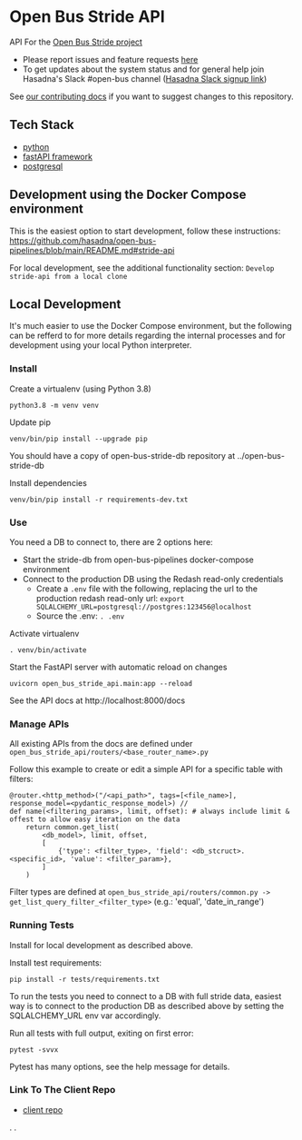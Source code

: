 # Open Bus Stride API

API For the [Open Bus Stride project](https://open-bus-map-search.hasadna.org.il/dashboard)

* Please report issues and feature requests [here](https://github.com/hasadna/open-bus/issues/new)
* To get updates about the system status and for general help join Hasadna's Slack #open-bus channel ([Hasadna Slack signup link](https://join.slack.com/t/hasadna/shared_invite/zt-167h764cg-J18ZcY1odoitq978IyMMig))

See [our contributing docs](https://github.com/hasadna/open-bus-pipelines/blob/main/CONTRIBUTING.md) if you want to suggest changes to this repository.


## Tech Stack

- [python](https://www.python.org/)
- [fastAPI framework](https://fastapi.tiangolo.com/)
- [postgresql](https://www.postgresql.org/)


## Development using the Docker Compose environment

This is the easiest option to start development, follow these instructions: https://github.com/hasadna/open-bus-pipelines/blob/main/README.md#stride-api

For local development, see the additional functionality section: `Develop stride-api from a local clone`

## Local Development

It's much easier to use the Docker Compose environment, but the following can be
refferd to for more details regarding the internal processes and for development
using your local Python interpreter. 

### Install

Create a virtualenv (using Python 3.8)

```
python3.8 -m venv venv
```

Update pip

```
venv/bin/pip install --upgrade pip
```

You should have a copy of open-bus-stride-db repository at ../open-bus-stride-db

Install dependencies

```
venv/bin/pip install -r requirements-dev.txt 
```

### Use

You need a DB to connect to, there are 2 options here:

* Start the stride-db from open-bus-pipelines docker-compose environment
* Connect to the production DB using the Redash read-only credentials
  * Create a `.env` file with the following, replacing the url to the production redash read-only url: `export SQLALCHEMY_URL=postgresql://postgres:123456@localhost`
  * Source the .env: `. .env`

Activate virtualenv

```
. venv/bin/activate
```

Start the FastAPI server with automatic reload on changes

```
uvicorn open_bus_stride_api.main:app --reload
```

See the API docs at http://localhost:8000/docs

### Manage APIs

All existing APIs from the docs are defined under ```open_bus_stride_api/routers/<base_router_name>.py```

Follow this example to create or edit a simple API for a specific table with filters: 


```
@router.<http_method>("/<api_path>", tags=[<file_name>], response_model=<pydantic_response_model>) // 
def name(<filtering_params>, limit, offset): # always include limit & offest to allow easy iteration on the data
    return common.get_list(
        <db_model>, limit, offset,
        [   
            {'type': <filter_type>, 'field': <db_stcruct>.<specific_id>, 'value': <filter_param>},
        ]
    )
```

Filter types are defined at ```open_bus_stride_api/routers/common.py -> get_list_query_filter_<filter_type>``` (e.g.: 'equal', 'date_in_range')

### Running Tests

Install for local development as described above.

Install test requirements:

```
pip install -r tests/requirements.txt
```

To run the tests you need to connect to a DB with full stride data, 
easiest way is to connect to the production DB as described above by
setting the SQLALCHEMY_URL env var accordingly.

Run all tests with full output, exiting on first error:

```
pytest -svvx
```

Pytest has many options, see the help message for details.


### Link To The Client Repo
- [client repo](https://github.com/hasadna/open-bus-map-search)

.
.
